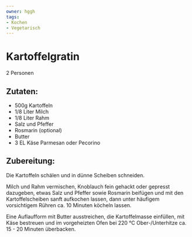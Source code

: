 ```yaml
---
owner: hggh
tags:
- Kochen
- Vegetarisch
---
```

Kartoffelgratin
================

2 Personen

Zutaten:
---------------
 * 500g Kartoffeln
 * 1/8 Liter Milch
 * 1/8 Liter Rahm
 * Salz und Pfeffer
 * Rosmarin (optional)
 * Butter
 * 3 EL Käse Parmesan oder Pecorino


Zubereitung:
------------------

Die Kartoffeln schälen und in dünne Scheiben schneiden.

Milch und Rahm vermischen, Knoblauch fein gehackt oder gepresst dazugeben, etwas Salz und Pfeffer sowie Rosmarin beifügen und mit den Kartoffelscheiben sanft aufkochen lassen, dann unter häufigem vorsichtigem Rühren ca. 10 Minuten köcheln lassen.

Eine Auflaufform mit Butter ausstreichen, die Kartoffelmasse einfüllen, mit Käse bestreuen und im vorgeheizten Ofen bei 220 °C Ober-/Unterhitze ca. 15 - 20 Minuten überbacken.
